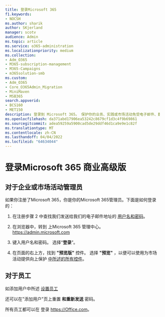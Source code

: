 ```yaml
---
title: 登录Microsoft 365
f1.keywords:
- NOCSH
ms.author: sharik
author: SKjerland
manager: scotv
audience: Admin
ms.topic: article
ms.service: o365-administration
ms.localizationpriority: medium
ms.collection:
- Adm_O365
- M365-subscription-management
- M365-Campaigns
- m365solution-smb
ms.custom:
- Adm_O365
- Core_O365Admin_Migration
- MiniMaven
- MSB365
search.appverid:
- BCS160
- MET150
description: 登录到 Microsoft 365。 保护你的业务、实践或市场活动免受电子邮件、数据和通信的网络安全威胁。
ms.openlocfilehash: da371abd17906ea53242c8679cf1d3c4f9b69861
ms.sourcegitcommit: adea59259a5900cad5de29ddf46d1ca9e9e1c82f
ms.translationtype: MT
ms.contentlocale: zh-CN
ms.lasthandoff: 04/04/2022
ms.locfileid: "64634044"
---
```

# <a name="sign-in-to-microsoft-365-business-premium"></a>登录Microsoft 365 商业高级版

## <a name="for-business-or-campaign-admins"></a>对于企业或市场活动管理员

如果你注册了Microsoft 365，你是你的Microsoft 365管理员。下面是如何登录的：

1. 在注册步骤 2 中查找我们发送给我们的电子邮件地址的 [用户名和密码](m365-campaigns-sign-up.md#steps-to-sign-up)。

2. 在浏览器中，转到 上Microsoft 365 管理中心。<a href="https://go.microsoft.com/fwlink/p/?linkid=837890" target="_blank">https://admin.microsoft.com</a>

3. 键入用户名和密码。 选择“**登录**”。

4. 在页面的右上方，找到 **"预览版"** 控件。 选择 **"预览"** ，以便可以使用为市场活动提供向上保护 [中所述的所有控件](m365-campaigns-security-overview.md)。

## <a name="for-staff"></a>对于员工

如添加用户中所述 [设置员工](../admin/add-users/add-users.md?toc=%2fmicrosoft-365%2fcampaigns%2ftoc.json)

还可以在"添加用户"页上重置 **和重新发送** 密码。

所有员工都可以在 登录 <a href="https://office.com" target="_blank">https://Office.com</a>。
